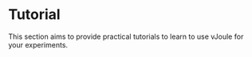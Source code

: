 # Tutorial

This section aims to provide practical tutorials to learn to use vJoule for your experiments.